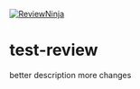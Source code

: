 [![ReviewNinja](http://app.review.ninja/assets/images/wereviewninja-32.png)](http://app.review.ninja/thojansen/test-review)


test-review
===========

better description
more changes
